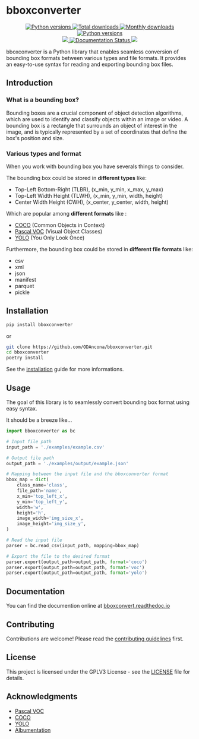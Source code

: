 # bboxconverter

<p align="center">
    <a href="https://pypi.org/project/bboxconverter">
        <img src="https://img.shields.io/pypi/v/bboxconverter?color=blue" alt="Python versions">
    </a>
    <a href="https://pepy.tech/project/bboxconverter">
        <img src="https://pepy.tech/badge/bboxconverter" alt="Total downloads">
    </a>
    <a href="https://pypi.org/project/bboxconverter">
        <img src="https://img.shields.io/pypi/dm/bboxconverter?color=blue" alt="Monthly downloads">
    </a>
    <a href="https://pypi.org/project/bboxconverter">
        <img src="https://img.shields.io/pypi/pyversions/bboxconverter" alt="Python versions">
    </a>
    </br>
    <a href='https://github.com/ODAncona/bboxconverter/'>
        <img src='https://github.com/ODAncona/bboxconverter/actions/workflows/ci.yml/badge.svg'>
    </a>
    <a href='https://bboxconverter.readthedocs.io/en/latest/?badge=latest'>
        <img src='https://readthedocs.org/projects/bboxconverter/badge/?version=latest' alt='Documentation Status'/>
    </a>
    <a href="https://codecov.io/gh/ODAncona/bboxconverter" > 
        <img src="https://codecov.io/gh/ODAncona/bboxconverter/branch/main/graph/badge.svg?token=BXGO9JZYWM"/> 
    </a>
</p>

bboxconverter is a Python library that enables seamless conversion of bounding box formats between various types and file formats. It provides an easy-to-use syntax for reading and exporting bounding box files.
    
## Introduction

### What is a bounding box?

Bounding boxes are a crucial component of object detection algorithms, which are used to identify and classify objects within an image or video. A bounding box is a rectangle that surrounds an object of interest in the image, and is typically represented by a set of coordinates that define the box's position and size.

### Various types and format

When you work with bounding box you have severals things to consider.

The bounding box could be stored in **different types** like:

- Top-Left Bottom-Right (TLBR), (x_min, y_min, x_max, y_max)
- Top-Left Width Height (TLWH), (x_min, y_min, width, height)
- Center Width Height (CWH), (x_center, y_center, width, height)

Which are popular among **different formats** like :

- [COCO]((http://cocodataset.org/)) (Common Objects in Context)
- [Pascal VOC]((http://host.robots.ox.ac.uk/pascal/VOC/)) (Visual Object Classes)
- [YOLO](https://albumentations.ai/docs/getting_started/bounding_boxes_augmentation/#yolo) (You Only Look Once)

Furthermore, the bounding box could be stored in **different file formats** like:

- csv
- xml
- json
- manifest
- parquet
- pickle

## Installation

```bash
pip install bboxconverter
```

or

```bash
git clone https://github.com/ODAncona/bboxconverter.git
cd bboxconverter
poetry install
```

See the [installation](./docs/guides/installation.md) guide for more informations.

## Usage

The goal of this library is to seamlessly convert bounding box format using easy syntax.

It should be a breeze like...

```python
import bboxconverter as bc

# Input file path
input_path = './examples/example.csv'

# Output file path
output_path = './examples/output/example.json'

# Mapping between the input file and the bboxconverter format
bbox_map = dict(
    class_name='class',
    file_path='name',
    x_min='top_left_x',
    y_min='top_left_y',
    width='w',
    height='h',
    image_width='img_size_x',
    image_height='img_size_y',
)

# Read the input file
parser = bc.read_csv(input_path, mapping=bbox_map)

# Export the file to the desired format
parser.export(output_path=output_path, format='coco')
parser.export(output_path=output_path, format='voc')
parser.export(output_path=output_path, format='yolo')
```

## Documentation

You can find the documention online at [bboxconvert.readthedoc.io](https://bboxconverter.readthedocs.io/en/latest/index.html)

## Contributing

Contributions are welcome! Please read the [contributing guidelines](https://github.com/ODAncona/bboxconverter/blob/main/CONTRIBUTING.md) first.

## License

This project is licensed under the GPLV3 License - see the [LICENSE](https://github.com/ODAncona/bboxconverter/blob/main/LICENSE) file for details.

## Acknowledgments

- [Pascal VOC](http://host.robots.ox.ac.uk/pascal/VOC/)
- [COCO](http://cocodataset.org/#home)
- [YOLO](https://pjreddie.com/darknet/yolo/)
- [Albumentation](https://albumentations.ai/)
